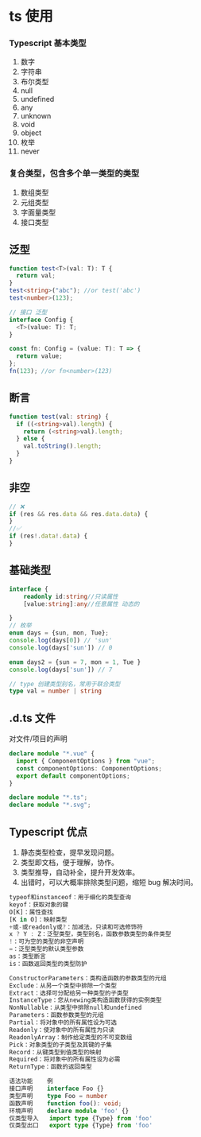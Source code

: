 # ts 使用

### Typescript 基本类型

1. 数字
2. 字符串
3. 布尔类型
4. null
5. undefined
6. any
7. unknown
8. void
9. object
10. 枚举
11. never

### 复合类型，包含多个单一类型的类型

1. 数组类型
2. 元组类型
3. 字面量类型
4. 接口类型

## 泛型

```ts
function test<T>(val: T): T {
  return val;
}
test<string>("abc"); //or test('abc')
test<number>(123);

// 接口 泛型
interface Config {
  <T>(value: T): T;
}

const fn: Config = (value: T): T => {
  return value;
};
fn(123); //or fn<number>(123)
```

## 断言

```ts
function test(val: string) {
  if ((<string>val).length) {
    return (<string>val).length;
  } else {
    val.toString().length;
  }
}
```

## 非空

```ts
// ❌
if (res && res.data && res.data.data) {
}
//✅
if (res!.data!.data) {
}
```

## 基础类型

```ts
interface {
    readonly id:string//只读属性
    [value:string]:any//任意属性 动态的

}
// 枚举
enum days = {sun, mon, Tue};
console.log(days[0]) // 'sun'
console.log(days['sun']) // 0

enum days2 = {sun = 7, mon = 1, Tue }
console.log(days['sun']) // 7

// type 创建类型别名，常用于联合类型
type val = number | string
```

## .d.ts 文件

对文件/项目的声明

```ts
declare module "*.vue" {
  import { ComponentOptions } from "vue";
  const componentOptions: ComponentOptions;
  export default componentOptions;
}

declare module "*.ts";
declare module "*.svg";
```

## Typescript 优点

1. 静态类型检查，提早发现问题。
2. 类型即文档，便于理解，协作。
3. 类型推导，自动补全，提升开发效率。
4. 出错时，可以大概率排除类型问题，缩短 bug 解决时间。

```ts
typeof和instanceof：用于细化的类型查询
keyof：获取对象的键
O[K]：属性查找
[K in O]：映射类型
+或-或readonly或?：加减法，只读和可选修饰符
x ? Y : Z：泛型类型，类型别名，函数参数类型的条件类型
!：可为空的类型的非空声明
=：泛型类型的默认类型参数
as：类型断言
is：函数返回类型的类型防护

ConstructorParameters：类构造函数的参数类型的元组
Exclude：从另一个类型中排除一个类型
Extract：选择可分配给另一种类型的子类型
InstanceType：您从newing类构造函数获得的实例类型
NonNullable：从类型中排除null和undefined
Parameters：函数参数类型的元组
Partial：将对象中的所有属性设为可选
Readonly：使对象中的所有属性为只读
ReadonlyArray：制作给定类型的不可变数组
Pick：对象类型的子类型及其键的子集
Record：从键类型到值类型的映射
Required：将对象中的所有属性设为必需
ReturnType：函数的返回类型

语法功能	例
接口声明	interface Foo {}
类型声明	type Foo = number
函数声明	function foo(): void;
环境声明	declare module 'foo' {}
仅类型导入	import type {Type} from 'foo'
仅类型出口	export type {Type} from 'foo'
```
